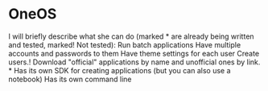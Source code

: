 # OneOS
I will briefly describe what she can do (marked * are already being written and tested, marked! Not tested):
    Run batch applications
    Have multiple accounts and passwords to them
    Have theme settings for each user
    Create users.!
    Download "official" applications by name and unofficial ones by link. *
    Has its own SDK for creating applications (but you can also use a notebook)
    Has its own command line
